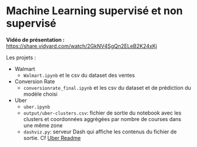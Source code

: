 # Machine Learning supervisé et non supervisé

**Vidéo de présentation :** https://share.vidyard.com/watch/2GkNV4SgQn2ELeB2K24xKj

Les projets :
* Walmart
  - `Walmart.ipynb` et le csv du dataset des ventes
* Conversion Rate
  - `conversionrate_final.ipynb` et les csv du dataset et de prédiction du modèle choisi
* Uber
  - `uber.ipynb`
  - `output/uber-clusters.csv`: fichier de sortie du notebook avec les clusters et coordonnées aggrégées par nombre de courses dans une même zone
  - `dashviz.py`: serveur Dash qui affiche les contenus du fichier de sortie. Cf [Uber Readme](/Uber/Readme.md)